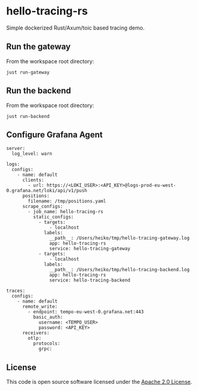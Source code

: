 # hello-tracing-rs

Simple dockerized Rust/Axum/toic based tracing demo.

## Run the gateway

From the workspace root directory:

```
just run-gateway
```

## Run the backend

From the workspace root directory:

```
just run-backend
```

## Configure Grafana Agent


```
server:
  log_level: warn

logs:
  configs:
    - name: default
      clients:
        - url: https://<LOKI_USER>:<API_KEY>@logs-prod-eu-west-0.grafana.net/loki/api/v1/push
      positions:
        filename: /tmp/positions.yaml
      scrape_configs:
        - job_name: hello-tracing-rs
          static_configs:
            - targets:
                - localhost
              labels:
                __path__: /Users/heiko/tmp/hello-tracing-gateway.log
                app: hello-tracing-rs
                service: hello-tracing-gateway
            - targets:
                - localhost
              labels:
                __path__: /Users/heiko/tmp/hello-tracing-backend.log
                app: hello-tracing-rs
                service: hello-tracing-backend

traces:
  configs:
    - name: default
      remote_write:
        - endpoint: tempo-eu-west-0.grafana.net:443
          basic_auth:
            username: <TEMPO_USER>
            password: <API_KEY>
      receivers:
        otlp:
          protocols:
            grpc:
```
## License ##

This code is open source software licensed under the [Apache 2.0 License](http://www.apache.org/licenses/LICENSE-2.0.html).
